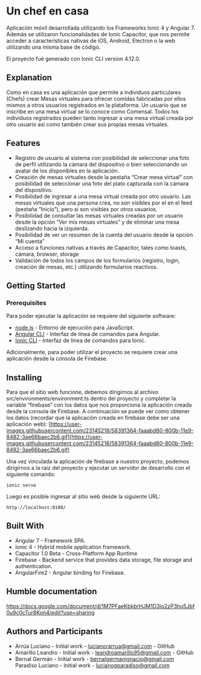 # Un chef en casa 
Aplicación móvil desarrollada utilizando los Frameworks Ionic 4 y Angular 7. Además se utilizaron funcionalidades de Ionic Capacitor, que nos permite acceder a características nativas de iOS, Android, Electron o la web utilizando una misma base de código.

El proyecto fué generado con Ionic CLI version 4.12.0.

## Explanation
Como en casa es una aplicación que permite a individuos particulares (Chefs) crear Mesas virtuales para ofrecer comidas fabricadas por ellos mismos a otros usuarios registrados en la plataforma. Un usuario que se inscribe en una mesa virtual se lo conoce como Comensal. Todos los individuos registrados pueden tanto ingresar a una mesa virtual creada por otro usuario así como también crear sus propias mesas virtuales.

## Features
- Registro de usuario al sistema con posibilidad de seleccionar una foto de perfil utilizando la cámara del dispositivo o bien seleccionando un avatar de los disponibles en la aplicación.
- Creación de mesas virtuales desde la pestaña “Crear mesa virtual” con posibilidad de seleccionar una foto del plato capturada con la cámara del dispositivo.
- Posibilidad de ingresar a una mesa virtual creada por otro usuario. Las mesas virtuales que una persona crea, no son visibles por el en el feed (pestaña “Inicio”), pero si son visibles por otros usuarios.
- Posibilidad de consultar las mesas virtuales creadas por un usuario desde la opción “Ver mis mesas virtuales” y de eliminar una mesa deslizando hacia la izquierda.
- Posibilidad de ver un resumen de la cuenta del usuario desde la opción “Mi cuenta”
- Acceso a funciones nativas a través de Capacitor, tales como toasts, cámara, browser, storage
- Validación de todos los campos de los formularios (registro, login, creación de mesas, etc.) utilizando formularios reactivos.

## Getting Started
### Prerequisites
Para poder ejecutar la aplicación se requiere del siguiente software:

- [node.js](https://nodejs.org/en/) - Entorno de ejecución para JavaScript.
- [Angular CLI](https://angular.io/cli) - Interfaz de línea de comandos para Angular.
- [Ionic CLI](https://ionicframework.com/docs/cli) - Interfaz de línea de comandos para Ionic.

Adicionalmente, para poder utilizar el proyecto se requiere crear una aplicación desde la consola de Firebase.

## Installing
Para que el sitio web funcione, debemos dirigirnos al archivo src/environments/environment.ts dentro del proyecto y completar la variable “firebase” con los datos que nos proporciona la aplicación creada desde la consola de Firebase. A continuación se puede ver como obtener los datos (recordar que la aplicación creada en firebase debe ser una aplicación web):
[https://user-images.githubusercontent.com/23145218/58391364-faaabd80-800b-11e9-8482-3ae66baec2b6.gif](https://user-images.githubusercontent.com/23145218/58391364-faaabd80-800b-11e9-8482-3ae66baec2b6.gif)

Una vez vinculada la aplicación de firebase a nuestro proyecto, podemos dirigirnos a la raíz del proyecto y ejecutar un servidor de desarrollo con el siguiente comando:
```
ionic serve
```
Luego es posible ingresar al sitio web desde la siguiente URL:
```
http://localhost:8100/
```

## Built With
- Angular 7 - Framework SPA.
- Ionic 4 - Hybrid mobile application framework.
- Capacitor 1.0 Beta - Cross-Platform App Runtime
- Firebase - Backend service that provides data storage, file storage and authentication.
- AngularFire2 - Angular binding for Firebase.

## Humble documentation
https://docs.google.com/document/d/1M7PFaeKbkbrHJM1D3io2zP3ho5Jbf0u9c0cTur8Kon4/edit?usp=sharing

## Authors and Participants
- Arrúa Luciano - Initial work - lucianorarrua@gmail.com - GitHub
- Amarillo Leandro - Initial work - leandroamarillo95@gmail.com - GitHub
- Bernal Germán - Initial work - bernalgermanignacio@gmail.com
Paradiso Luciano - Initial work - lucianogparadiso@gmail.com
